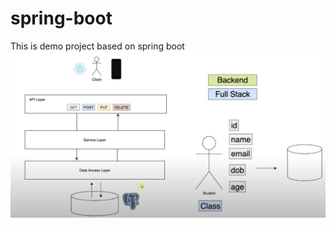 # spring-boot

This is demo project based on spring boot
![structure of the project](structure-of-api.png)
